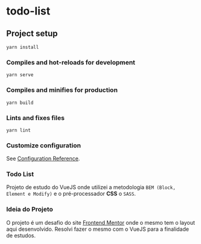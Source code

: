# todo-list

## Project setup
```
yarn install
```

### Compiles and hot-reloads for development
```
yarn serve
```

### Compiles and minifies for production
```
yarn build
```

### Lints and fixes files
```
yarn lint
```

### Customize configuration
See [Configuration Reference](https://cli.vuejs.org/config/).


### Todo List

Projeto de estudo do VueJS onde utilizei a metodologia `BEM (Block, Element e Modify)` e o pré-processador **CSS** o `SASS`.

### Ideia do Projeto

O projeto é um desafio do site [Frontend Mentor](https://www.frontendmentor.io/challenges/todo-app-Su1_KokOW) onde o mesmo tem o layout aqui desenvolvido. Resolvi fazer o mesmo com o VueJS para a finalidade de estudos.